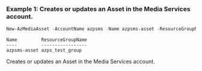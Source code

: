 ### Example 1: Creates or updates an Asset in the Media Services account.
```powershell
New-AzMediaAsset -AccountName azpsms -Name azpsms-asset -ResourceGroupName azps_test_group -AlternateId "123" -Container "con" -Description "description" -StorageAccountName azpssa
```

```output
Name         ResourceGroupName
----         -----------------
azpsms-asset azps_test_group
```

Creates or updates an Asset in the Media Services account.